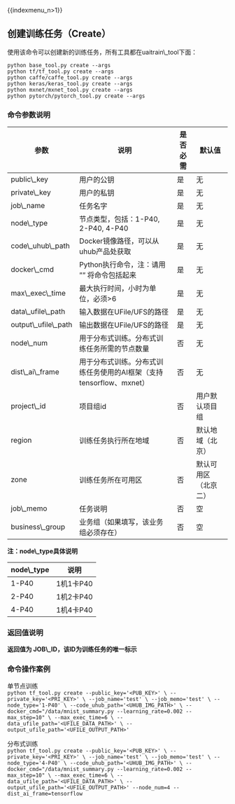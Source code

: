 {{indexmenu_n>1}}

## 创建训练任务（Create）

使用该命令可以创建新的训练任务，所有工具都在uaitrain\\\_tool下面：

    python base_tool.py create --args
    python tf/tf_tool.py create --args
    python caffe/caffe_tool.py create --args
    python keras/keras_tool.py create --args
    python mxnet/mxnet_tool.py create --args
    python pytorch/pytorch_tool.py create --args

### 命令参数说明

| 参数                      | 说明                                         | 是否必需 | 默认值        |
| ----------------------- | ------------------------------------------ | ---- | ---------- |
| public\\\_key           | 用户的公钥                                      | 是    | 无          |
| private\\\_key          | 用户的私钥                                      | 是    | 无          |
| job\\\_name             | 任务名字                                       | 是    | 无          |
| node\\\_type            | 节点类型，包括：1-P40, 2-P40, 4-P40                | 是    | 无          |
| code\\\_uhub\\\_path    | Docker镜像路径，可以从uhub产品处获取                    | 是    | 无          |
| docker\\\_cmd           | Python执行命令，注：请用 ”” 将命令包括起来                 | 是    | 无          |
| max\\\_exec\\\_time     | 最大执行时间，小时为单位，必须\>6                         | 是    | 无          |
| data\\\_ufile\\\_path   | 输入数据在UFile/UFS的路径                          | 是    | 无          |
| output\\\_ufile\\\_path | 输出数据在UFile/UFS的路径                          | 是    | 无          |
| node\\\_num             | 用于分布式训练。分布式训练任务所需的节点数量                     | 否    | 无          |
| dist\\\_ai\\\_frame     | 用于分布式训练。分布式训练任务使用的AI框架（支持tensorflow、mxnet） | 否    | 无          |
| project\\\_id           | 项目组id                                      | 否    | 用户默认项目组    |
| region                  | 训练任务执行所在地域                                 | 否    | 默认地域（北京）   |
| zone                    | 训练任务所在可用区                                  | 否    | 默认可用区（北京二） |
| job\\\_memo             | 任务说明                                       | 否    | 空          |
| business\\\_group       | 业务组（如果填写，该业务组必须存在）                         | 否    | 空          |

**注：node\\\_type具体说明**

| node\\\_type | 说明      |
| ------------ | ------- |
| 1-P40        | 1机1卡P40 |
| 2-P40        | 1机2卡P40 |
| 4-P40        | 1机4卡P40 |

### 返回值说明

**返回值为 JOB\\\_ID，该ID为训练任务的唯一标示**

### 命令操作案例

单节点训练  
`python tf_tool.py create --public_key='<PUB_KEY>' \
--private_key='<PRI_KEY>' \
--job_name='test' \
--job_memo='test' \
--node_type='1-P40' \
--code_uhub_path='<UHUB_IMG_PATH>' \
--docker_cmd="/data/mnist_summary.py --learning_rate=0.002
--max_step=10" \
--max_exec_time=6 \
--data_ufile_path='<UFILE_DATA_PATH>' \
--output_ufile_path='<UFILE_OUTPUT_PATH>'
`

分布式训练  
`python tf_tool.py create --public_key='<PUB_KEY>' \
--private_key='<PRI_KEY>' \
--job_name='test' \
--job_memo='test' \
--node_type='4-P40' \
--code_uhub_path='<UHUB_IMG_PATH>' \
--docker_cmd="/data/mnist_summary.py --learning_rate=0.002
--max_step=10" \
--max_exec_time=6 \
--data_ufile_path='<UFILE_DATA_PATH>' \
--output_ufile_path='<UFILE_OUTPUT_PATH>'
--node_num=4
--dist_ai_frame=tensorflow
`
